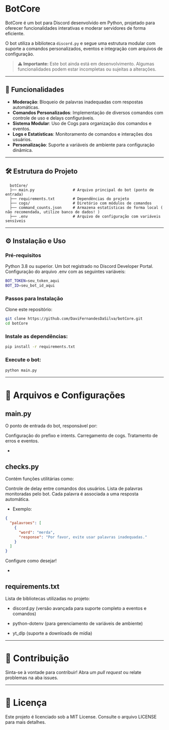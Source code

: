 # BotCore

BotCore é um bot para Discord desenvolvido em Python, projetado para oferecer funcionalidades interativas e moderar servidores de forma eficiente.

O bot utiliza a biblioteca `discord.py` e segue uma estrutura modular com suporte a comandos personalizados, eventos e integração com arquivos de configuração.

> **⚠️ Importante:** Este bot ainda está em desenvolvimento. Algumas funcionalidades podem estar incompletas ou sujeitas a alterações.

---

## 🚀 Funcionalidades

- **Moderação**: Bloqueio de palavras inadequadas com respostas automáticas.
- **Comandos Personalizados**: Implementação de diversos comandos com controle de uso e delays configuráveis.
- **Sistema Modular**: Uso de Cogs para organização dos comandos e eventos.
- **Logs e Estatísticas**: Monitoramento de comandos e interações dos usuários.
- **Personalização**: Suporte a variáveis de ambiente para configuração dinâmica.

---

## 🛠️ Estrutura do Projeto

```plaintext
  botCore/
  ├── main.py                 # Arquivo principal do bot (ponto de entrada)
  ├── requirements.txt        # Dependências do projeto
  ├── cogs/                   # Diretório com módulos de comandos
  ├── command_counts.json     # Armazena estatísticas de forma local ( não recomendada, utilize banco de dados! )
  ├── .env                    # Arquivo de configuração com variáveis sensíveis
```

---

## ⚙️ Instalação e Uso
### Pré-requisitos
Python 3.8 ou superior.
Um bot registrado no Discord Developer Portal.
Configuração do arquivo .env com as seguintes variáveis:

```bash
BOT_TOKEN=seu_token_aqui
BOT_ID=seu_bot_id_aqui
```
### Passos para Instalação
Clone este repositório:

```bash
git clone https://github.com/DaviFernandesDaSilva/botCore.git
cd botCore
```
### Instale as dependências:

```bash
pip install -r requirements.txt
```

### Execute o bot:

```bash
python main.py
```

---

# 📂 Arquivos e Configurações

## main.py
O ponto de entrada do bot, responsável por:

Configuração do prefixo e intents.
Carregamento de cogs.
Tratamento de erros e eventos.

-


## checks.py
Contém funções utilitárias como:

Controle de delay entre comandos dos usuários.
Lista de palavras monitoradas pelo bot. Cada palavra é associada a uma resposta automática.

 - Exemplo:
```json
{
  "palavroes": [
    {
      "word": "merda",
      "response": "Por favor, evite usar palavras inadequadas."
    }
  ]
}
```

Configure como desejar!

-

## requirements.txt
Lista de bibliotecas utilizadas no projeto:

- discord.py
(versão avançada para suporte completo a eventos e comandos)

 - python-dotenv
(para gerenciamento de variáveis de ambiente)

 - yt_dlp
(suporte a downloads de mídia)

---

# 🌟 Contribuição
Sinta-se à vontade para contribuir! Abra um *pull request* ou relate problemas na aba issues.

---

# 📜 Licença
Este projeto é licenciado sob a MIT License. Consulte o arquivo LICENSE para mais detalhes.
